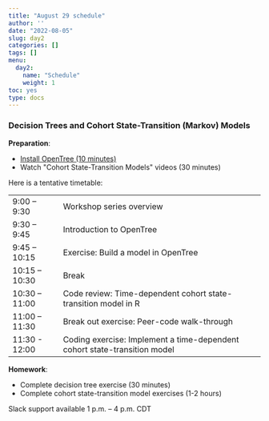 ```yaml
---
title: "August 29 schedule"
author: ''
date: "2022-08-05"
slug: day2
categories: []
tags: []
menu:
  day2:
    name: "Schedule"
    weight: 1
toc: yes
type: docs
---
```


### Decision Trees and Cohort State-Transition (Markov) Models

**Preparation**:

- [Install OpenTree (10 minutes)](https://decision-modeling-for-public-health-2021.netlify.app/days/day2/intro_to_decision_analysis/)
- Watch "Cohort State-Transition Models" videos (30 minutes)

Here is a tentative timetable:

|                            |            |
|--------------------------------------------|:------------------|
| 9:00 – 9:30  | Workshop series overview |
| 9:30 – 9:45 | Introduction to OpenTree | 
| 9:45 – 10:15 | Exercise: Build a model in OpenTree |
| 10:15 – 10:30 | Break |
| 10:30 – 11:00 | Code review: Time-dependent cohort state-transition model in R |
| 11:00 – 11:30 | Break out exercise: Peer-code walk-through |
| 11:30 - 12:00 | Coding exercise: Implement a time-dependent cohort state-transition model |

**Homework**:

- Complete decision tree exercise (30 minutes)
- Complete cohort state-transition model exercises (1-2 hours)

Slack support available 1 p.m. – 4 p.m. CDT

<!-- ## Live session recording: -->

<!-- [Link](https://umn.zoom.us/rec/share/oTI0-yFv9OG_hEhJcMj37rMtvH5xZkJRUk1ReO5oIYs9IKhfmRWGXeLwTxd3DMdj.yPOMhza7UX0w_ESp) -->

<!-- # ```{r, echo=F} -->
<!-- # blogdown::shortcode("vimeo", "592848080") -->
<!-- # ``` -->
